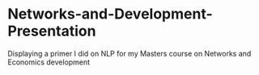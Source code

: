 # Networks-and-Development-Presentation

Displaying a primer I did on NLP for my Masters course on Networks and Economics development
